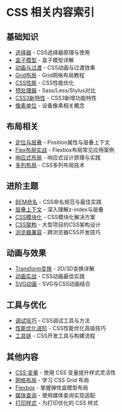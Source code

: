 # CSS 相关内容索引

## 基础知识 
- [选择器](./selector.md) - CSS选择器原理与使用
- [盒子模型](./box.md) - 盒子模型详解
- [动画与过渡](./animation.md) - CSS动画与过渡效果
- [Grid布局](./grid.md) - Grid网格布局教程 
- [CSS性能](./css_performance.md) - CSS性能优化
- [预处理器](./sass_less_stylus.md) - Sass/Less/Stylus对比
- [CSS3新特性](./css3_features.md) - CSS3新增功能特性
- [像素单位](./dp_px_dpr_ppi.md) - 设备像素相关概念

## 布局相关
- [定位与层叠](./positioning.md) - Position属性与层叠上下文
- [Flex布局实战](./flex_examples.md) - Flexbox布局常见应用案例
- [响应式布局](./responsive.md) - 响应式设计原理与实践
- [多列布局](./multi_columns.md) - CSS多列布局技术

## 进阶主题
- [BEM命名](./bem.md) - CSS命名规范与最佳实践
- [层叠上下文](./stacking_context.md) - 深入理解z-index与层叠
- [CSS模块化](./css_modules.md) - CSS模块化解决方案
- [CSS架构](./architecture.md) - 大型项目的CSS架构设计
- [浏览器兼容](./cross_browser.md) - 跨浏览器CSS开发技巧

## 动画与效果
- [Transform变换](./transform.md) - 2D/3D变换详解
- [动画实战](./animation_examples.md) - CSS动画最佳实践
- [SVG动画](./svg_animation.md) - SVG与CSS动画结合

## 工具与优化
- [调试技巧](./debug.md) - CSS调试工具与方法
- [性能优化进阶](./performance_advanced.md) - CSS性能优化高级技巧
- [工具链](./toolchain.md) - CSS开发工具与构建流程

## 其他内容

- [CSS 变量](./variables.md) - 使用 CSS 变量提升样式灵活性
- [网格布局](./grid.md) - 学习 CSS Grid 布局
- [Flexbox](./flexbox.md) - 掌握弹性盒模型布局
- [媒体查询](./media_queries.md) - 使用媒体查询实现适配
- [打印样式](./print_styles.md) - 为打印优化的 CSS 样式